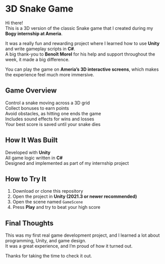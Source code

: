 # 3D Snake Game

Hi there!  
This is a 3D version of the classic Snake game that I created during my **Bogy internship at Ameria**.

It was a really fun and rewarding project where I learned how to use **Unity** and write gameplay scripts in **C#**.  
A big thank-you to **Benoît Morel** for his help and support throughout the week, it made a big difference.

You can play the game on **Ameria’s 3D interactive screens**, which makes the experience feel much more immersive.

## Game Overview

Control a snake moving across a 3D grid  
Collect bonuses to earn points  
Avoid obstacles, as hitting one ends the game  
Includes sound effects for wins and losses  
Your best score is saved until your snake dies  

## How It Was Built

Developed with **Unity**  
All game logic written in **C#**  
Designed and implemented as part of my internship project  

## How to Try It

1. Download or clone this repository  
2. Open the project in **Unity (2021.3 or newer recommended)**  
3. Open the scene named `GameScene`  
4. Press **Play** and try to beat your high score  

## Final Thoughts

This was my first real game development project, and I learned a lot about programming, Unity, and game design.  
It was a great experience, and I’m proud of how it turned out.

Thanks for taking the time to check it out.
